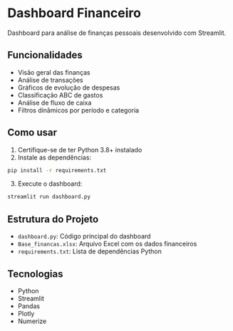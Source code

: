 # Dashboard Financeiro

Dashboard para análise de finanças pessoais desenvolvido com Streamlit.

## Funcionalidades

- Visão geral das finanças
- Análise de transações
- Gráficos de evolução de despesas
- Classificação ABC de gastos
- Análise de fluxo de caixa
- Filtros dinâmicos por período e categoria

## Como usar

1. Certifique-se de ter Python 3.8+ instalado
2. Instale as dependências:
```bash
pip install -r requirements.txt
```
3. Execute o dashboard:
```bash
streamlit run dashboard.py
```

## Estrutura do Projeto

- `dashboard.py`: Código principal do dashboard
- `Base_financas.xlsx`: Arquivo Excel com os dados financeiros
- `requirements.txt`: Lista de dependências Python

## Tecnologias

- Python
- Streamlit
- Pandas
- Plotly
- Numerize 